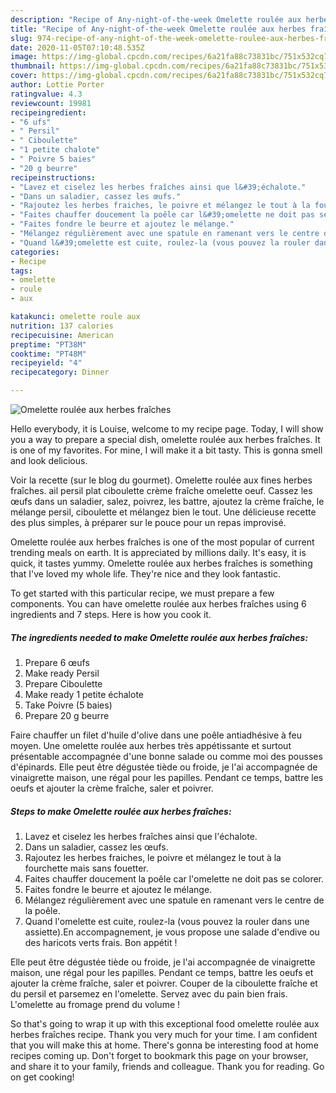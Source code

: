 ```yaml
---
description: "Recipe of Any-night-of-the-week Omelette roulée aux herbes fraîches"
title: "Recipe of Any-night-of-the-week Omelette roulée aux herbes fraîches"
slug: 974-recipe-of-any-night-of-the-week-omelette-roulee-aux-herbes-fraiches
date: 2020-11-05T07:10:48.535Z
image: https://img-global.cpcdn.com/recipes/6a21fa88c73831bc/751x532cq70/omelette-roulee-aux-herbes-fraiches-photo-principale-de-la-recette.jpg
thumbnail: https://img-global.cpcdn.com/recipes/6a21fa88c73831bc/751x532cq70/omelette-roulee-aux-herbes-fraiches-photo-principale-de-la-recette.jpg
cover: https://img-global.cpcdn.com/recipes/6a21fa88c73831bc/751x532cq70/omelette-roulee-aux-herbes-fraiches-photo-principale-de-la-recette.jpg
author: Lottie Porter
ratingvalue: 4.3
reviewcount: 19981
recipeingredient:
- "6 ufs"
- " Persil"
- " Ciboulette"
- "1 petite chalote"
- " Poivre 5 baies"
- "20 g beurre"
recipeinstructions:
- "Lavez et ciselez les herbes fraîches ainsi que l&#39;échalote."
- "Dans un saladier, cassez les œufs."
- "Rajoutez les herbes fraiches, le poivre et mélangez le tout à la fourchette mais sans fouetter."
- "Faites chauffer doucement la poêle car l&#39;omelette ne doit pas se colorer."
- "Faites fondre le beurre et ajoutez le mélange."
- "Mélangez régulièrement avec une spatule en ramenant vers le centre de la poêle."
- "Quand l&#39;omelette est cuite, roulez-la (vous pouvez la rouler dans une assiette).En accompagnement, je vous propose une salade d&#39;endive ou des haricots verts frais. Bon appétit !"
categories:
- Recipe
tags:
- omelette
- roule
- aux

katakunci: omelette roule aux 
nutrition: 137 calories
recipecuisine: American
preptime: "PT38M"
cooktime: "PT48M"
recipeyield: "4"
recipecategory: Dinner

---
```



![Omelette roulée aux herbes fraîches](https://img-global.cpcdn.com/recipes/6a21fa88c73831bc/751x532cq70/omelette-roulee-aux-herbes-fraiches-photo-principale-de-la-recette.jpg)

Hello everybody, it is Louise, welcome to my recipe page. Today, I will show you a way to prepare a special dish, omelette roulée aux herbes fraîches. It is one of my favorites. For mine, I will make it a bit tasty. This is gonna smell and look delicious.

Voir la recette (sur le blog du gourmet). Omelette roulée aux fines herbes fraîches. ail persil plat ciboulette crème fraîche omelette oeuf. Cassez les œufs dans un saladier, salez, poivrez, les battre, ajoutez la crème fraîche, le mélange persil, ciboulette et mélangez bien le tout. Une délicieuse recette des plus simples, à préparer sur le pouce pour un repas improvisé.

Omelette roulée aux herbes fraîches is one of the most popular of current trending meals on earth. It is appreciated by millions daily. It's easy, it is quick, it tastes yummy. Omelette roulée aux herbes fraîches is something that I've loved my whole life. They're nice and they look fantastic.


To get started with this particular recipe, we must prepare a few components. You can have omelette roulée aux herbes fraîches using 6 ingredients and 7 steps. Here is how you cook it.

<!--inarticleads1-->

##### The ingredients needed to make Omelette roulée aux herbes fraîches:

1. Prepare 6 œufs
1. Make ready  Persil
1. Prepare  Ciboulette
1. Make ready 1 petite échalote
1. Take  Poivre (5 baies)
1. Prepare 20 g beurre


Faire chauffer un filet d&#39;huile d&#39;olive dans une poêle antiadhésive à feu moyen. Une omelette roulée aux herbes très appétissante et surtout présentable accompagnée d&#39;une bonne salade ou comme moi des pousses d&#39;épinards. Elle peut être dégustée tiède ou froide, je l&#39;ai accompagnée de vinaigrette maison, une régal pour les papilles. Pendant ce temps, battre les oeufs et ajouter la crème fraîche, saler et poivrer. 

<!--inarticleads2-->

##### Steps to make Omelette roulée aux herbes fraîches:

1. Lavez et ciselez les herbes fraîches ainsi que l&#39;échalote.
1. Dans un saladier, cassez les œufs.
1. Rajoutez les herbes fraiches, le poivre et mélangez le tout à la fourchette mais sans fouetter.
1. Faites chauffer doucement la poêle car l&#39;omelette ne doit pas se colorer.
1. Faites fondre le beurre et ajoutez le mélange.
1. Mélangez régulièrement avec une spatule en ramenant vers le centre de la poêle.
1. Quand l&#39;omelette est cuite, roulez-la (vous pouvez la rouler dans une assiette).En accompagnement, je vous propose une salade d&#39;endive ou des haricots verts frais. Bon appétit !


Elle peut être dégustée tiède ou froide, je l&#39;ai accompagnée de vinaigrette maison, une régal pour les papilles. Pendant ce temps, battre les oeufs et ajouter la crème fraîche, saler et poivrer. Couper de la ciboulette fraîche et du persil et parsemez en l&#39;omelette. Servez avec du pain bien frais. L&#39;omelette au fromage prend du volume ! 

So that's going to wrap it up with this exceptional food omelette roulée aux herbes fraîches recipe. Thank you very much for your time. I am confident that you will make this at home. There's gonna be interesting food at home recipes coming up. Don't forget to bookmark this page on your browser, and share it to your family, friends and colleague. Thank you for reading. Go on get cooking!
